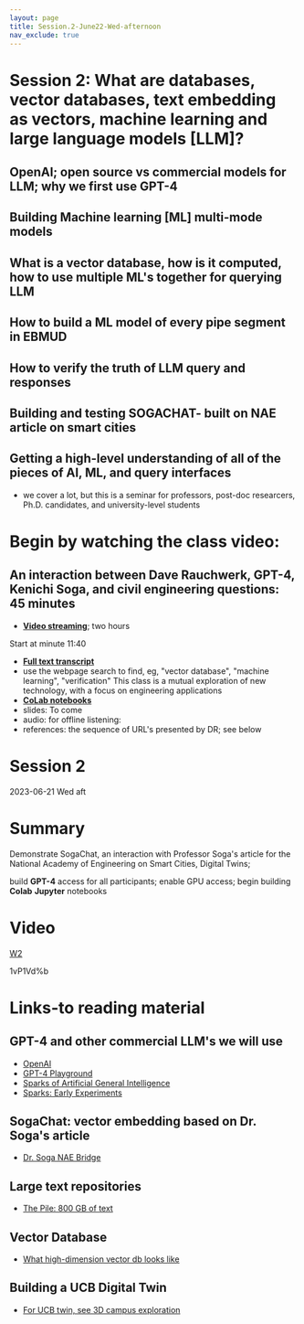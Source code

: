 ```yaml
---
layout: page
title: Session.2-June22-Wed-afternoon
nav_exclude: true
---
```

# Session 2: What are databases, vector databases, text embedding as vectors, machine learning and large language models [LLM]?
## OpenAI; open source vs commercial models for LLM; why we first use GPT-4
## Building Machine learning [ML] multi-mode models
## What is a vector database, how is it computed, how to use multiple ML's together for querying LLM
## How to build a ML model of every pipe segment in EBMUD
## How to verify the truth of LLM query and responses
## Building and testing SOGACHAT- built on NAE article on smart cities
## Getting a high-level understanding of all of the pieces of AI, ML, and query interfaces
- we cover a lot, but this is a seminar for professors, post-doc researcers, Ph.D. candidates, and university-level students

# Begin by watching the class video:
## An interaction between Dave Rauchwerk, GPT-4, Kenichi Soga, and civil engineering questions: 45 minutes
- [**Video streaming**](https://drive.google.com/file/d/1qqsh7aXc7keRzTwDafMp1K3_eBnrSWM5/view?usp=sharing); two hours

Start at minute 11:40

- [**Full text transcript**](https://drive.google.com/file/d/1-70XRgqTichGhUEys0whMsz8KQcFrpAs/view?usp=sharing)
- use the webpage search to find, eg, "vector database", "machine learning", "verification" 
This class is a mutual exploration of new technology, with a focus on engineering applications
- [**CoLab notebooks**](https://github.com/dbrauchwerk/SRG_S23/wiki/Colab-Notebooks)
- slides: To come
- audio: for offline listening:
- references: the sequence of URL's presented by DR; see below
# Session 2
2023-06-21 Wed  aft      
# Summary 
Demonstrate SogaChat, an interaction with Professor Soga's article for the National Academy of Engineering on Smart Cities, Digital Twins; 

build **GPT-4** access for all participants; enable GPU access; begin building **Colab** **Jupyter** notebooks                                                                                                             
# Video 

[W2](https://berkeley.zoom.us/rec/share/3FPSp3hTSGA8wHCGZFhESVlv6IIved05cWsucahOa7rJa0oqcZEefoD-BYiRB5yn.aAJA2crUBOm34IVk?startTime=1687377654000)   

1vP1Vd%b   
# Links-to reading material
## GPT-4 and other commercial LLM's we will use
- [OpenAI](https://platform.openai.com/docs/introduction) 
- [GPT-4 Playground](https://www.gpt4-playground.com/playground)
- [Sparks of Artificial General Intelligence](https://arxiv.org/abs/2303.12712)
- [Sparks: Early Experiments](https://youtu.be/qbIk7-JPB2c) 
## SogaChat: vector embedding based on Dr. Soga's article
-  [Dr. Soga NAE Bridge](https://www.nae.edu/291015/Smart-Infrastructure-for-Smart-Cities )  
## Large text repositories
-  [The Pile: 800 GB of text](https://arxiv.org/abs/2101.00027) 
## Vector Database
-  [What high-dimension vector db looks like](https://projector.tensorflow.org/)  
## Building a UCB Digital Twin
-  [For UCB twin, see 3D campus exploration](https://www.youtube.com/watch?v=RgCgCoycF04) 


